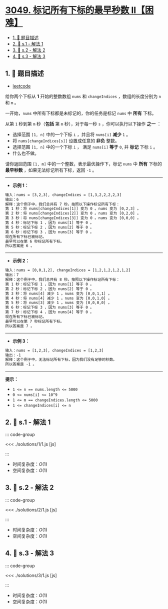 # [3049. 标记所有下标的最早秒数 II【困难】](https://github.com/tnotesjs/TNotes.leetcode/tree/main/notes/3049.%20%E6%A0%87%E8%AE%B0%E6%89%80%E6%9C%89%E4%B8%8B%E6%A0%87%E7%9A%84%E6%9C%80%E6%97%A9%E7%A7%92%E6%95%B0%20II%E3%80%90%E5%9B%B0%E9%9A%BE%E3%80%91)

<!-- region:toc -->

- [1. 📝 题目描述](#1--题目描述)
- [2. 🎯 s.1 - 解法 1](#2--s1---解法-1)
- [3. 🎯 s.2 - 解法 2](#3--s2---解法-2)
- [4. 🎯 s.3 - 解法 3](#4--s3---解法-3)

<!-- endregion:toc -->

## 1. 📝 题目描述

- [leetcode](https://leetcode.cn/problems/earliest-second-to-mark-indices-ii/)

给你两个下标从 **1** 开始的整数数组 `nums` 和 `changeIndices` ，数组的长度分别为 `n` 和 `m` 。

一开始，`nums` 中所有下标都是未标记的，你的任务是标记 `nums` 中 **所有** 下标。

从第 `1` 秒到第 `m` 秒（**包括** 第 `m` 秒），对于每一秒 `s` ，你可以执行以下操作 **之一** ：

- 选择范围 `[1, n]` 中的一个下标 `i` ，并且将 `nums[i]` **减少** `1` 。
- 将 `nums[changeIndices[s]]` 设置成任意的 **非负** 整数。
- 选择范围 `[1, n]` 中的一个下标 `i` ， 满足 `nums[i]` **等于** `0`, 并 **标记** 下标 `i` 。
- 什么也不做。

请你返回范围 `[1, m]` 中的一个整数，表示最优操作下，标记 `nums` 中 **所有** 下标的 **最早秒数** ，如果无法标记所有下标，返回 `-1` 。

---

- **示例 1：**

```txt
输入：nums = [3,2,3], changeIndices = [1,3,2,2,2,2,3]
输出：6
解释：这个例子中，我们总共有 7 秒。按照以下操作标记所有下标：
第 1 秒：将 nums[changeIndices[1]] 变为 0 。nums 变为 [0,2,3] 。
第 2 秒：将 nums[changeIndices[2]] 变为 0 。nums 变为 [0,2,0] 。
第 3 秒：将 nums[changeIndices[3]] 变为 0 。nums 变为 [0,0,0] 。
第 4 秒：标记下标 1 ，因为 nums[1] 等于 0 。
第 5 秒：标记下标 2 ，因为 nums[2] 等于 0 。
第 6 秒：标记下标 3 ，因为 nums[3] 等于 0 。
现在所有下标已被标记。
最早可以在第 6 秒标记所有下标。
所以答案是 6 。
```

---

- **示例 2：**

```txt
输入：nums = [0,0,1,2], changeIndices = [1,2,1,2,1,2,1,2]
输出：7
解释：这个例子中，我们总共有 8 秒。按照以下操作标记所有下标：
第 1 秒：标记下标 1 ，因为 nums[1] 等于 0 。
第 2 秒：标记下标 2 ，因为 nums[2] 等于 0 。
第 3 秒：将 nums[4] 减少 1 。nums 变为 [0,0,1,1] 。
第 4 秒：将 nums[4] 减少 1 。nums 变为 [0,0,1,0] 。
第 5 秒：将 nums[3] 减少 1 。nums 变为 [0,0,0,0] 。
第 6 秒：标记下标 3 ，因为 nums[3] 等于 0 。
第 7 秒：标记下标 4 ，因为 nums[4] 等于 0 。
现在所有下标已被标记。
最早可以在第 7 秒标记所有下标。
所以答案是 7 。
```

---

- **示例 3：**

```txt
输入：nums = [1,2,3], changeIndices = [1,2,3]
输出：-1
解释：这个例子中，无法标记所有下标，因为我们没有足够的秒数。
所以答案是 -1 。
```

---

**提示：**

- `1 <= n == nums.length <= 5000`
- `0 <= nums[i] <= 10^9`
- `1 <= m == changeIndices.length <= 5000`
- `1 <= changeIndices[i] <= n`

## 2. 🎯 s.1 - 解法 1

::: code-group

<<< ./solutions/1/1.js [js]

:::

- 时间复杂度：$O(1)$
- 空间复杂度：$O(1)$

## 3. 🎯 s.2 - 解法 2

::: code-group

<<< ./solutions/2/1.js [js]

:::

- 时间复杂度：$O(1)$
- 空间复杂度：$O(1)$

## 4. 🎯 s.3 - 解法 3

::: code-group

<<< ./solutions/3/1.js [js]

:::

- 时间复杂度：$O(1)$
- 空间复杂度：$O(1)$
